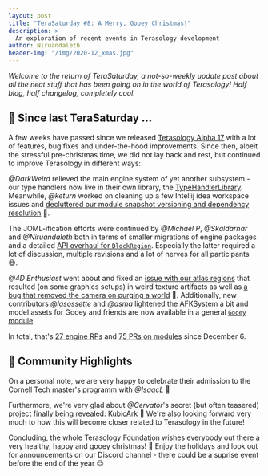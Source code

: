 ```yaml
---
layout: post
title: "TeraSaturday #8: A Merry, Gooey Christmas!"
description: >
  An exploration of recent events in Terasology development
author: Niruandaleth
header-img: "/img/2020-12_xmas.jpg"
---
```


_Welcome to the return of TeraSaturday, a not-so-weekly update post about all the neat stuff that has been going on in
the world of Terasology! Half blog, half changelog, completely cool._

## 📰 Since last TeraSaturday ...

A few weeks have passed since we released [Terasology Alpha 17](https://github.com/MovingBlocks/Terasology/releases/tag/v4.1.0) with a lot of features, bug fixes and under-the-hood improvements.
Since then, albeit the stressful pre-christmas time, we did not lay back and rest, but continued to improve Terasology in different ways:

_@DarkWeird_ relieved the main engine system of yet another subsystem - our type handlers now live in their own library, the [TypeHandlerLibrary](https://github.com/MovingBlocks/Terasology/pull/4255).
Meanwhile, _@keturn_ worked on cleaning up a few Intellij idea workspace issues and [decluttered our module snapshot versioning and dependency resolution](https://github.com/MovingBlocks/Terasology/commit/5d5ffeebcca1c2cc552e81be161d6a899db44ed2) 🔧️.

The JOML-ification efforts were continued by _@Michael P_, _@Skaldarnar_ and _@Niruandaleth_ both in terms of smaller migrations of engine packages and a detailed [API overhaul for `BlockRegion`](https://github.com/MovingBlocks/Terasology/pull/4326).
Especially the latter required a lot of discussion, multiple revisions and a lot of nerves for all participants 😅️.

_@4D Enthusiast_ went about and fixed an [issue with our atlas regions](https://github.com/MovingBlocks/Terasology/pull/4311) that resulted (on some graphics setups) in weird texture artifacts as well as [a bug that removed the camera on purging a world](https://github.com/MovingBlocks/Terasology/pull/4310) 🐛️.
Additionally, new contributors _@lasossette_ and _@asma_ lightened the AFKSystem a bit and model assets for Gooey and friends are now available in a general [`Gooey` module](https://github.com/Terasology/gooey).

In total, that's [27 engine RPs](https://github.com/search?p=3&q=org%3AMovingBlocks+type%3Apr+merged%3A2020-12-06..2020-12-25) and [75 PRs on modules](https://github.com/search?q=org:Terasology+type:pr+merged:2020-12-06..2020-12-25) since December 6.

## 🎀️ Community Highlights

On a personal note, we are very happy to celebrate their admission to the Cornell Tech master's programm with _@IsaacL_ 🎉️

Furthermore, we're very glad about _@Cervator_'s secret (but often teasered) project [finally being revealed](https://cervator.github.io/1st-day-of-Xmas/): [KubicArk](https://cervator.github.io/1st-day-of-Xmas/KubicArk) 🦖️
We're also looking forward very much to how this will become closer related to Terasology in the future! 

Concluding, the whole Terasology Foundation wishes everybody out there a very healthy, happy and gooey christmas! 🎄️
Enjoy the holidays and look out for announcements on our Discord channel - there could be a suprise event before the end of the year 😉️